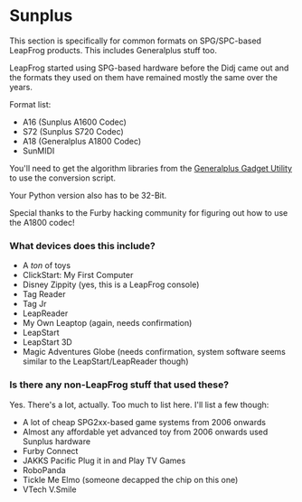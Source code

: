 # Sunplus
This section is specifically for common formats on SPG/SPC-based LeapFrog products. This includes Generalplus stuff too.

LeapFrog started using SPG-based hardware before the Didj came out and the formats they used on them have remained mostly the same over the years.

Format list:

- A16 (Sunplus A1600 Codec)
- S72 (Sunplus S720 Codec)
- A18 (Generalplus A1800 Codec)
- SunMIDI

You'll need to get the algorithm libraries from the [Generalplus Gadget Utility](http://www.generalplus.com/1LVlangLNxxSVyySNservice_n_support_d) to use the conversion script.

Your Python version also has to be 32-Bit.

Special thanks to the Furby hacking community for figuring out how to use the A1800 codec!

### What devices does this include?
- A *ton* of toys
- ClickStart: My First Computer
- Disney Zippity (yes, this is a LeapFrog console)
- Tag Reader
- Tag Jr
- LeapReader
- My Own Leaptop (again, needs confirmation)
- LeapStart
- LeapStart 3D
- Magic Adventures Globe (needs confirmation, system software seems similar to the LeapStart/LeapReader though)


### Is there any non-LeapFrog stuff that used these?
Yes. There's a lot, actually. Too much to list here. I'll list a few though:

- A lot of cheap SPG2xx-based game systems from 2006 onwards
- Almost any affordable yet advanced toy from 2006 onwards used Sunplus hardware
- Furby Connect
- JAKKS Pacific Plug it in and Play TV Games
- RoboPanda
- Tickle Me Elmo (someone decapped the chip on this one)
- VTech V.Smile
